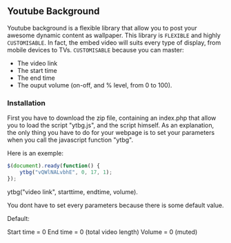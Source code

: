 
## Youtube Background

Youtube background is a flexible library that allow you to post your awesome dynamic content as wallpaper.
This library is `FLEXIBLE` and highly `CUSTOMISABLE`. In fact, the embed video will suits every type of display, from mobile devices to TVs. `CUSTOMISABLE` because you can master:

- The video link
- The start time
- The end time
- The ouput volume (on-off, and % level, from 0 to 100).


### Installation

First you have to download the zip file, containing an index.php that allow you to load the script "ytbg.js", and the script himself.
As an explanation, the only thing you have to do for your webpage is to set your parameters when you call the javascript function "ytbg".

Here is an exemple:
```javascript
$(document).ready(function() {	
	ytbg("vQWlNALvbhE", 0, 17, 1);
});
```
ytbg("video link", starttime, endtime, volume).

You dont have to set every parameters because there is some default value.

Default:

Start time = 0
End time = 0 (total video length)
Volume = 0 (muted)